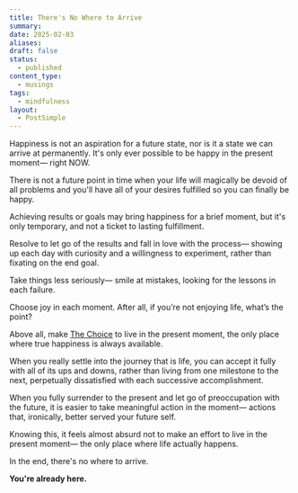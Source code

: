 ```yaml
---
title: There's No Where to Arrive
summary: 
date: 2025-02-03
aliases: 
draft: false
status:
  - published
content_type:
  - musings
tags:
  - mindfulness
layout:
  - PostSimple
---
```

Happiness is not an aspiration for a future state, nor is it a state we can arrive at permanently. It's only ever possible to be happy in the present moment— right <span className="bold-underline">NOW</span>.

There is not a future point in time when your life will magically be devoid of all problems and you'll have all of your desires fulfilled so you can finally be happy.

Achieving results or goals may bring happiness for a brief moment, but it's only temporary, and not a ticket to lasting fulfillment.

Resolve to let go of the results and fall in love with the process— showing up each day with curiosity and a willingness to experiment, rather than fixating on the end goal.

Take things less seriously— smile at mistakes, looking for the lessons in each failure.

Choose joy in each moment. After all, if you’re not enjoying life, what’s the point?

Above all, make [The Choice](/choice) to live in the present moment, the only place where true happiness is always available.

When you really settle into the journey that is life, you can accept it fully with all of its ups and downs, rather than living from one milestone to the next, perpetually dissatisfied with each successive accomplishment.

When you fully surrender to the present and let go of preoccupation with the future, it is easier to take meaningful action in the moment— actions that, ironically, better served your future self.

Knowing this, it feels almost absurd not to make an effort to live in the present moment— the only place where life actually happens.

In the end, there's no where to arrive.

**You're already here.**